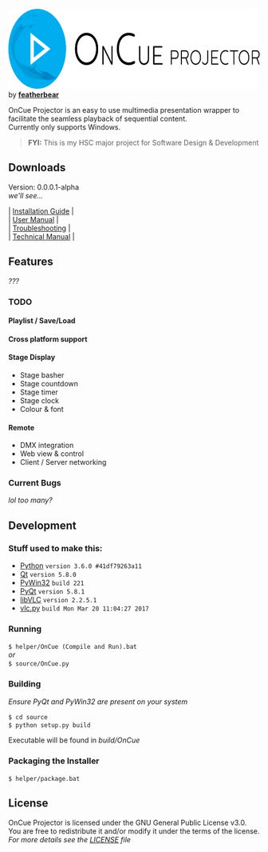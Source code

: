 <a href="http://featherbear.navhaxs.au.eu.org"><img src="https://raw.githubusercontent.com/bearbear12345/OnCue/documentation/graphics/banner.png" height="160px"/></a> by **[featherbear](http://featherbear.navhaxs.au.eu.org)**  
  
OnCue Projector is an easy to use multimedia presentation wrapper to facilitate the seamless playback of sequential content.  
Currently only supports Windows.

> **FYI:** This is my HSC major project for Software Design & Development

## Downloads
Version: 0.0.0.1-alpha  
*we'll see...*  

| [Installation Guide](https://github.com/bearbear12345/OnCue/raw/documentation/OnCue%20-%20Installation%20Guide.pdf) |  
| [User Manual](https://github.com/bearbear12345/OnCue/raw/documentation/OnCue%20-%20User%20Manual.pdf) |  
| [Troubleshooting](https://github.com/bearbear12345/OnCue/raw/documentation/OnCue%20-%20Troubleshooting.pdf) |  
| [Technical Manual](https://github.com/bearbear12345/OnCue/raw/documentation/OnCue%20-%20Technical%20Manual.pdf) |  


## Features
*???*

### TODO

#### Playlist / Save/Load

#### Cross platform support

#### Stage Display
* Stage basher
* Stage countdown
* Stage timer
* Stage clock
* Colour & font

#### Remote
* DMX integration
* Web view & control
* Client / Server networking
### Current Bugs
*lol too many?*

## Development

### Stuff used to make this:

 * [Python](https://www.python.org/) `version 3.6.0 #41df79263a11`
 * [Qt](https://www.qt.io/) `version 5.8.0`
 * [PyWin32](https://sourceforge.net/projects/pywin32/) `build 221`
 * [PyQt](https://riverbankcomputing.com/software/pyqt/) `version 5.8.1`
 * [libVLC](http://www.videolan.org/vlc/libvlc.html) `version 2.2.5.1`
 * [vlc.py](https://wiki.videolan.org/Python_bindings/) `build Mon Mar 20 11:04:27 2017`

### Running
`$ helper/OnCue (Compile and Run).bat`  
*or*  
`$ source/OnCue.py`


### Building
*Ensure PyQt and PyWin32 are present on your system*

```
$ cd source  
$ python setup.py build
```
Executable will be found in *build/OnCue*

### Packaging the Installer
`$ helper/package.bat`


## License
OnCue Projector is licensed under the GNU General Public License v3.0.  
You are free to  redistribute it and/or modify it under the terms of the license.  
*For more details see the [LICENSE](https://raw.githubusercontent.com/bearbear12345/OnCue/master/LICENSE) file*
